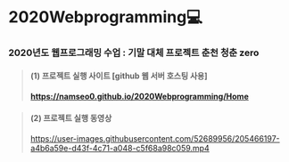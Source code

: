 # 2020Webprogramming💻
### 2020년도 웹프로그래밍 수업 : 기말 대체 프로젝트 춘천 청춘 zero   
  

>#### (1) 프로젝트 실행 사이트 [github 웹 서버 호스팅 사용]
>#### https://namseo0.github.io/2020Webprogramming/Home


>#### (2) 프로젝트 실행 동영상
> https://user-images.githubusercontent.com/52689956/205466197-a4b6a59e-d43f-4c71-a048-c5f68a98c059.mp4



